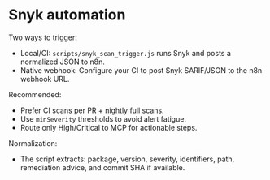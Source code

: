 # Snyk automation

Two ways to trigger:
- Local/CI: `scripts/snyk_scan_trigger.js` runs Snyk and posts a normalized JSON to n8n.
- Native webhook: Configure your CI to post Snyk SARIF/JSON to the n8n webhook URL.

Recommended:
- Prefer CI scans per PR + nightly full scans.
- Use `minSeverity` thresholds to avoid alert fatigue.
- Route only High/Critical to MCP for actionable steps.

Normalization:
- The script extracts: package, version, severity, identifiers, path, remediation advice, and commit SHA if available.